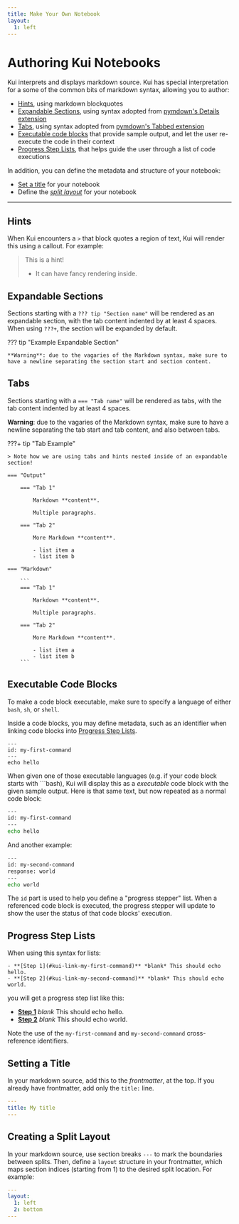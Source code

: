 ```yaml
---
title: Make Your Own Notebook
layout:
  1: left
---
```


# Authoring Kui Notebooks

Kui interprets and displays markdown source. Kui has special
interpretation for a some of the common bits of markdown syntax,
allowing you to author:

- [Hints](#hints), using markdown blockquotes
- [Expandable Sections](#expandable-sections), using syntax adopted
  from [pymdown's Details
  extension](https://facelessuser.github.io/pymdown-extensions/extensions/details/)
- [Tabs](#tabs), using syntax adopted from [pymdown's Tabbed
  extension](https://facelessuser.github.io/pymdown-extensions/extensions/tabbed/)
- [Executable code blocks](#executable-code-blocks) that
  provide sample output, and let the user re-execute the code in their
  context
- [Progress Step Lists](#progress-step-lists), that helps
  guide the user through a list of code executions
  
In addition, you can define the metadata and structure of your
notebook:

- [Set a title](#setting-a-title) for your notebook
- Define the [_split layout_](#creating-a-split-layout) for your
  notebook

---

## Hints

When Kui encounters a `>` that block quotes a region of text, Kui will
render this using a callout. For example:

> This is a hint!
> - It can have fancy rendering inside.

## Expandable Sections

Sections starting with a `??? tip "Section name"` will be rendered as
an expandable section, with the tab content indented by at least 4
spaces. When using `???+`, the section will be expanded by default.

??? tip "Example Expandable Section"

    **Warning**: due to the vagaries of the Markdown syntax, make sure to
    have a newline separating the section start and section content.

## Tabs

Sections starting with a `=== "Tab name"` will be rendered as tabs,
with the tab content indented by at least 4 spaces. 

**Warning**: due to the vagaries of the Markdown syntax, make sure to
have a newline separating the tab start and tab content, and also
between tabs.

???+ tip "Tab Example"

    > Note how we are using tabs and hints nested inside of an expandable section!

    === "Output"
        
        === "Tab 1"
    
            Markdown **content**.

            Multiple paragraphs.

        === "Tab 2"

            More Markdown **content**.

            - list item a
            - list item b

    === "Markdown"

        ```
        === "Tab 1"

            Markdown **content**.

            Multiple paragraphs.

        === "Tab 2"

            More Markdown **content**.

            - list item a
            - list item b
        ```

## Executable Code Blocks

To make a code block executable, make sure to specify a language of
either `bash`, `sh`, or `shell`.

Inside a code blocks, you may define metadata, such as an identifier
when linking code blocks into [Progress Step
Lists](#progress-step-lists).

```bashy
---
id: my-first-command
---
echo hello
```

<!-- Hello viewers of the source to this notebook! Note that we have
used a language of `bashy` here, to prevent Kui from rendering this as
an executable code block. -->

When given one of those executable languages (e.g. if your code block
starts with \`\`\`bash), Kui will display this as a _executable_ code
block with the given sample output. Here is that same text, but now
repeated as a normal code block:

```bash
---
id: my-first-command
---
echo hello
```

And another example:

```bash
---
id: my-second-command
response: world
---
echo world
```

The `id` part is used to help you define a "progress stepper"
list. When a referenced code block is executed, the progress stepper
will update to show the user the status of that code blocks'
execution.

## Progress Step Lists

When using this syntax for lists:

```
- **[Step 1](#kui-link-my-first-command)** *blank* This should echo hello.
- **[Step 2](#kui-link-my-second-command)** *blank* This should echo world.
```

you will get a progress step list like this:

- **[Step 1](#kui-link-my-first-command)** _blank_ This should echo hello.
- **[Step 2](#kui-link-my-second-command)** _blank_ This should echo world.

Note the use of the `my-first-command` and `my-second-command`
cross-reference identifiers.

## Setting a Title

In your markdown source, add this to the _frontmatter_, at the top. If
you already have frontmatter, add only the `title:` line.

```yaml
---
title: My title
---

```

## Creating a Split Layout

In your markdown source, use section breaks `---` to mark the
boundaries between splits. Then, define a `layout` structure in your
frontmatter, which maps section indices (starting from 1) to the
desired split location. For example:

```yaml
---
layout:
  1: left
  2: bottom
---

```
